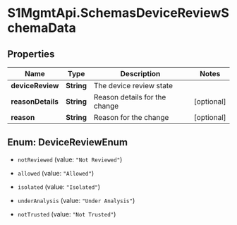 # S1MgmtApi.SchemasDeviceReviewSchemaData

## Properties
Name | Type | Description | Notes
------------ | ------------- | ------------- | -------------
**deviceReview** | **String** | The device review state | 
**reasonDetails** | **String** | Reason details for the change | [optional] 
**reason** | **String** | Reason for the change | [optional] 


<a name="DeviceReviewEnum"></a>
## Enum: DeviceReviewEnum


* `notReviewed` (value: `"Not Reviewed"`)

* `allowed` (value: `"Allowed"`)

* `isolated` (value: `"Isolated"`)

* `underAnalysis` (value: `"Under Analysis"`)

* `notTrusted` (value: `"Not Trusted"`)




